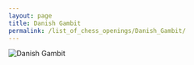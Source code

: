 ```yaml
---
layout: page
title: Danish Gambit
permalink: /list_of_chess_openings/Danish_Gambit/
---
```


![Danish Gambit](https://www.thechesswebsite.com/wp-content/uploads/2012/07/DanishGambit.jpg)

